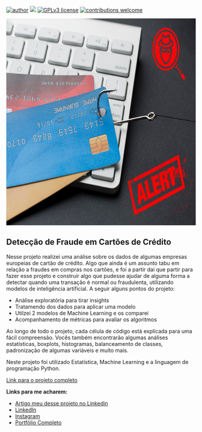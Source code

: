[![author](https://img.shields.io/badge/author-felipeferreira-red.svg)](https://www.linkedin.com/in/felipeferreiratids/) [![](https://img.shields.io/badge/python-3.7+-blue.svg)](https://www.python.org/downloads/release/python-365/) [![GPLv3 license](https://img.shields.io/badge/License-GPLv3-blue.svg)](http://perso.crans.org/besson/LICENSE.html) [![contributions welcome](https://img.shields.io/badge/contributions-welcome-brightgreen.svg?style=flat)](https://github.com/ferreiramar96/Data_Science)

<p align="center">
  <img src="https://raw.githubusercontent.com/ferreiramar96/Deteccao-Fraude-Cartao-Credito/main/fraud_cartao.png" alt="imagem maneira relacionada ao projeto"height=550px >
</p>

## Detecção de Fraude em Cartões de Crédito

Nesse projeto realizei uma análise sobre os dados de algumas empresas europeias de cartão de crédito. Algo que ainda é um assunto tabu em relação a fraudes em compras nos cartões, e foi a partir dai que partir para fazer esse projeto e construir algo que pudesse ajudar de alguma forma a detectar quando uma transação é normal ou fraudulenta, utilizando modelos de inteligência artificial. A seguir alguns pontos do projeto:
* Análise exploratória para tirar insights
* Tratamendo dos dados para aplicar uma modelo
* Utilzei 2 modelos de Machine Learning e os comparei
* Acompanhamento de métricas para avaliar os algoritmos

Ao longo de todo o projeto, cada célula de código está explicada para uma fácil compreensão. Vocês também encontrarão algumas análises estatísticas, boxplots, histogramas, balanceamento de classes, padronização de algumas variáveis e muito mais.

Neste projeto foi utilizado Estatística, Machine Learning e a linguagem de programação Python.


[Link para o projeto completo](https://bit.ly/40uSnFa)

**Links para me acharem:**
* [Artigo meu desse projeto no Linkedin](https://www.linkedin.com/feed/update/urn:li:activity:7029453146036789248/)
* [LinkedIn](https://www.linkedin.com/in/felipeferreiratids/)
* [Instagram](https://www.instagram.com/ferreiramar96/)
* [Portfólio Completo](https://github.com/ferreiramar96/Data_Science)
